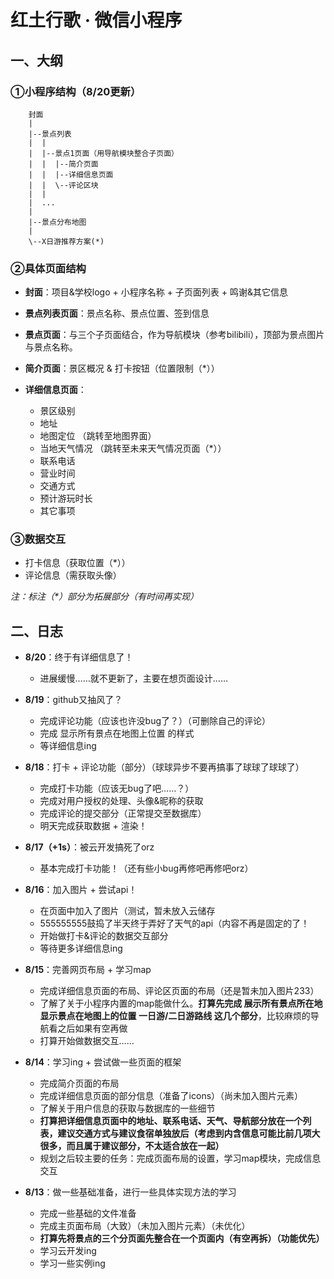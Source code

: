 # **红土行歌 · 微信小程序**

## **一、大纲**

### **①小程序结构**（8/20更新）

```
    封面
    |
    |--景点列表
    |  |
    |  |--景点1页面（用导航模块整合子页面）
    |  |  |--简介页面
    |  |  |--详细信息页面
    |  |  \--评论区块
    |  |
    |  ...
    |
    |--景点分布地图
    |
    \--X日游推荐方案(*)
```

### **②具体页面结构**

+ **封面**：项目&学校logo + 小程序名称 + 子页面列表 + 鸣谢&其它信息

+ **景点列表页面**：景点名称、景点位置、签到信息
+ **景点页面**：与三个子页面结合，作为导航模块（参考bilibili），顶部为景点图片与景点名称。
+ **简介页面**：景区概况 & 打卡按钮（位置限制（*））
+ **详细信息页面**：
  + 景区级别
  + 地址
  + 地图定位 （跳转至地图界面）
  + 当地天气情况 （跳转至未来天气情况页面（*））
  + 联系电话
  + 营业时间
  + 交通方式
  + 预计游玩时长
  + 其它事项

### **③数据交互**

+ 打卡信息（获取位置（*））
+ 评论信息（需获取头像）

*注：标注（\*）部分为拓展部分（有时间再实现）*

## **二、日志**
+ **8/20**：终于有详细信息了！
  + 进展缓慢……就不更新了，主要在想页面设计……

+ **8/19**：github又抽风了？
  + 完成评论功能（应该也许没bug了？）（可删除自己的评论）
  + 完成 显示所有景点在地图上位置 的样式
  + 等详细信息ing

+ **8/18**：打卡 + 评论功能（部分）（球球异步不要再搞事了球球了球球了）
  + 完成打卡功能（应该无bug了吧……？）
  + 完成对用户授权的处理、头像&昵称的获取
  + 完成评论的提交部分（正常提交至数据库）
  + 明天完成获取数据 + 渲染！

+ **8/17（+1s）**：被云开发搞死了orz
  + 基本完成打卡功能！（还有些小bug再修吧再修吧orz）

+ **8/16**：加入图片 + 尝试api！
  + 在页面中加入了图片（测试，暂未放入云储存
  + 555555555鼓捣了半天终于弄好了天气的api（内容不再是固定的了！
  + 开始做打卡&评论的数据交互部分
  + 等待更多详细信息ing

+ **8/15**：完善网页布局 + 学习map
  + 完成详细信息页面的布局、评论区页面的布局（还是暂未加入图片233）
  + 了解了关于小程序内置的map能做什么。**打算先完成 展示所有景点所在地 显示景点在地图上的位置 一日游/二日游路线 这几个部分**，比较麻烦的导航看之后如果有空再做
  + 打算开始做数据交互……

+ **8/14**：学习ing + 尝试做一些页面的框架
  + 完成简介页面的布局
  + 完成详细信息页面的部分信息（准备了icons）（尚未加入图片元素）
  + 了解关于用户信息的获取与数据库的一些细节
  + **打算把详细信息页面中的地址、联系电话、天气、导航部分放在一个列表，建议交通方式与建议食宿单独放后（考虑到内含信息可能比前几项大很多，而且属于建议部分，不太适合放在一起）**
  + 规划之后较主要的任务：完成页面布局的设置，学习map模块，完成信息交互


+ **8/13**：做一些基础准备，进行一些具体实现方法的学习
  + 完成一些基础的文件准备
  + 完成主页面布局（大致）（未加入图片元素）（未优化）
  + **打算先将景点的三个分页面先整合在一个页面内（有空再拆）（功能优先）**
  + 学习云开发ing
  + 学习一些实例ing
